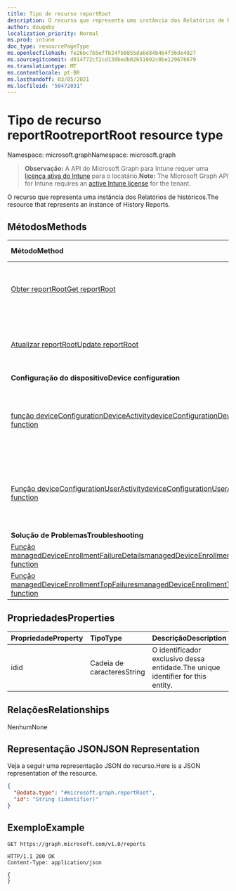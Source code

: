 ```yaml
---
title: Tipo de recurso reportRoot
description: O recurso que representa uma instância dos Relatórios de históricos.
author: dougeby
localization_priority: Normal
ms.prod: intune
doc_type: resourcePageType
ms.openlocfilehash: fe26bc7b5effb24fb0855da6d84b464f36de4927
ms.sourcegitcommit: d014f72cf2cd130bedb02651092c0be12967b679
ms.translationtype: MT
ms.contentlocale: pt-BR
ms.lasthandoff: 03/05/2021
ms.locfileid: "50472031"
---
```

# <a name="reportroot-resource-type"></a><span data-ttu-id="49f84-103">Tipo de recurso reportRoot</span><span class="sxs-lookup"><span data-stu-id="49f84-103">reportRoot resource type</span></span>

<span data-ttu-id="49f84-104">Namespace: microsoft.graph</span><span class="sxs-lookup"><span data-stu-id="49f84-104">Namespace: microsoft.graph</span></span>

> <span data-ttu-id="49f84-105">**Observação:** A API do Microsoft Graph para Intune requer uma [licença ativa do Intune](https://go.microsoft.com/fwlink/?linkid=839381) para o locatário.</span><span class="sxs-lookup"><span data-stu-id="49f84-105">**Note:** The Microsoft Graph API for Intune requires an [active Intune license](https://go.microsoft.com/fwlink/?linkid=839381) for the tenant.</span></span>

<span data-ttu-id="49f84-106">O recurso que representa uma instância dos Relatórios de históricos.</span><span class="sxs-lookup"><span data-stu-id="49f84-106">The resource that represents an instance of History Reports.</span></span>

## <a name="methods"></a><span data-ttu-id="49f84-107">Métodos</span><span class="sxs-lookup"><span data-stu-id="49f84-107">Methods</span></span>
|<span data-ttu-id="49f84-108">Método</span><span class="sxs-lookup"><span data-stu-id="49f84-108">Method</span></span>|<span data-ttu-id="49f84-109">Tipo de retorno</span><span class="sxs-lookup"><span data-stu-id="49f84-109">Return Type</span></span>|<span data-ttu-id="49f84-110">Descrição</span><span class="sxs-lookup"><span data-stu-id="49f84-110">Description</span></span>|
|:---|:---|:---|
|[<span data-ttu-id="49f84-111">Obter reportRoot</span><span class="sxs-lookup"><span data-stu-id="49f84-111">Get reportRoot</span></span>](../api/intune-shared-reportroot-get.md)|[<span data-ttu-id="49f84-112">reportRoot</span><span class="sxs-lookup"><span data-stu-id="49f84-112">reportRoot</span></span>](../resources/intune-shared-reportroot.md)|<span data-ttu-id="49f84-113">Ler propriedades e relações de objetos de [reportRoot](../resources/intune-shared-reportroot.md).</span><span class="sxs-lookup"><span data-stu-id="49f84-113">Read properties and relationships of the [reportRoot](../resources/intune-shared-reportroot.md) object.</span></span>|
|[<span data-ttu-id="49f84-114">Atualizar reportRoot</span><span class="sxs-lookup"><span data-stu-id="49f84-114">Update reportRoot</span></span>](../api/intune-shared-reportroot-update.md)|[<span data-ttu-id="49f84-115">reportRoot</span><span class="sxs-lookup"><span data-stu-id="49f84-115">reportRoot</span></span>](../resources/intune-shared-reportroot.md)|<span data-ttu-id="49f84-116">Atualizar as propriedades de um objeto de [reportRoot](../resources/intune-shared-reportroot.md).</span><span class="sxs-lookup"><span data-stu-id="49f84-116">Update the properties of a [reportRoot](../resources/intune-shared-reportroot.md) object.</span></span>|
|<span data-ttu-id="49f84-117">**Configuração do dispositivo**</span><span class="sxs-lookup"><span data-stu-id="49f84-117">**Device configuration**</span></span>|
|[<span data-ttu-id="49f84-118">função deviceConfigurationDeviceActivity</span><span class="sxs-lookup"><span data-stu-id="49f84-118">deviceConfigurationDeviceActivity function</span></span>](../api/intune-shared-reportroot-deviceconfigurationdeviceactivity.md)|[<span data-ttu-id="49f84-119">relatório</span><span class="sxs-lookup"><span data-stu-id="49f84-119">report</span></span>](../resources/intune-shared-report.md)|<span data-ttu-id="49f84-120">Metadados para o relatório de atividade do dispositivo de configuração do dispositivo</span><span class="sxs-lookup"><span data-stu-id="49f84-120">Metadata for the device configuration device activity report</span></span>|
|[<span data-ttu-id="49f84-121">Função deviceConfigurationUserActivity</span><span class="sxs-lookup"><span data-stu-id="49f84-121">deviceConfigurationUserActivity function</span></span>](../api/intune-shared-reportroot-deviceconfigurationuseractivity.md)|[<span data-ttu-id="49f84-122">relatório</span><span class="sxs-lookup"><span data-stu-id="49f84-122">report</span></span>](../resources/intune-shared-report.md)|<span data-ttu-id="49f84-123">Metadados para o Relatório de atividades do usuário de configuração do dispositivo</span><span class="sxs-lookup"><span data-stu-id="49f84-123">Metadata for the device configuration user activity report</span></span>|
|<span data-ttu-id="49f84-124">**Solução de Problemas**</span><span class="sxs-lookup"><span data-stu-id="49f84-124">**Troubleshooting**</span></span>|
|[<span data-ttu-id="49f84-125">Função managedDeviceEnrollmentFailureDetails</span><span class="sxs-lookup"><span data-stu-id="49f84-125">managedDeviceEnrollmentFailureDetails function</span></span>](../api/intune-shared-reportroot-manageddeviceenrollmentfailuredetails.md)|[<span data-ttu-id="49f84-126">relatório</span><span class="sxs-lookup"><span data-stu-id="49f84-126">report</span></span>](../resources/intune-shared-report.md)|<span data-ttu-id="49f84-127">Ainda não documentado.</span><span class="sxs-lookup"><span data-stu-id="49f84-127">Not yet documented.</span></span>|
|[<span data-ttu-id="49f84-128">Função managedDeviceEnrollmentTopFailures</span><span class="sxs-lookup"><span data-stu-id="49f84-128">managedDeviceEnrollmentTopFailures function</span></span>](../api/intune-shared-reportroot-manageddeviceenrollmenttopfailures.md)|[<span data-ttu-id="49f84-129">relatório</span><span class="sxs-lookup"><span data-stu-id="49f84-129">report</span></span>](../resources/intune-shared-report.md)|<span data-ttu-id="49f84-130">Ainda não documentado.</span><span class="sxs-lookup"><span data-stu-id="49f84-130">Not yet documented.</span></span>|


## <a name="properties"></a><span data-ttu-id="49f84-131">Propriedades</span><span class="sxs-lookup"><span data-stu-id="49f84-131">Properties</span></span>
|<span data-ttu-id="49f84-132">Propriedade</span><span class="sxs-lookup"><span data-stu-id="49f84-132">Property</span></span>|<span data-ttu-id="49f84-133">Tipo</span><span class="sxs-lookup"><span data-stu-id="49f84-133">Type</span></span>|<span data-ttu-id="49f84-134">Descrição</span><span class="sxs-lookup"><span data-stu-id="49f84-134">Description</span></span>|
|:---|:---|:---|
|<span data-ttu-id="49f84-135">id</span><span class="sxs-lookup"><span data-stu-id="49f84-135">id</span></span>|<span data-ttu-id="49f84-136">Cadeia de caracteres</span><span class="sxs-lookup"><span data-stu-id="49f84-136">String</span></span>|<span data-ttu-id="49f84-137">O identificador exclusivo dessa entidade.</span><span class="sxs-lookup"><span data-stu-id="49f84-137">The unique identifier for this entity.</span></span>|

## <a name="relationships"></a><span data-ttu-id="49f84-138">Relações</span><span class="sxs-lookup"><span data-stu-id="49f84-138">Relationships</span></span>
<span data-ttu-id="49f84-139">Nenhum</span><span class="sxs-lookup"><span data-stu-id="49f84-139">None</span></span>

## <a name="json-representation"></a><span data-ttu-id="49f84-140">Representação JSON</span><span class="sxs-lookup"><span data-stu-id="49f84-140">JSON Representation</span></span>
<span data-ttu-id="49f84-141">Veja a seguir uma representação JSON do recurso.</span><span class="sxs-lookup"><span data-stu-id="49f84-141">Here is a JSON representation of the resource.</span></span>
<!--{
  "blockType": "resource",
  "baseType": "microsoft.graph.entity",
  "keyProperty": "id",
  "@odata.type": "microsoft.graph.reportRoot"
}-->
``` json
{
  "@odata.type": "#microsoft.graph.reportRoot",
  "id": "String (identifier)"
}
```

## <a name="example"></a><span data-ttu-id="49f84-142">Exemplo</span><span class="sxs-lookup"><span data-stu-id="49f84-142">Example</span></span>

<!--{"blockType": "request"}-->
```http
GET https://graph.microsoft.com/v1.0/reports
```

<!--{"blockType": "response", "truncated": true, "@odata.type": "microsoft.graph.reportRoot"}-->
```http
HTTP/1.1 200 OK
Content-Type: application/json

{
}
```






